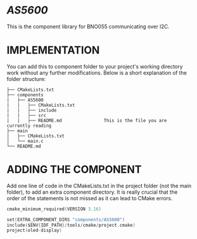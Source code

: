 # _AS5600_

This is the component library for BNO055 communicating over I2C.

# IMPLEMENTATION

You can add this to component folder to your project's working directory work without any further modifications. Below is a short explanation of the folder structure:

```
├── CMakeLists.txt
├── components
|   ├── AS5600
|   |   ├── CMakeLists.txt
|   |   ├── include
|   |   ├── src
|   |   ├── README.md                This is the file you are currently reading
├── main
│   ├── CMakeLists.txt
│   └── main.c
└── README.md
```

# ADDING THE COMPONENT

Add one line of code in the CMakeLists.txt in the project folder (not the main folder), to add an extra component directory. It is really crucial that the order of the statements is not missed as it can lead to CMake errors.

```C
cmake_minimum_required(VERSION 3.16)

set(EXTRA_COMPONENT_DIRS "components/AS5600")
include($ENV{IDF_PATH}/tools/cmake/project.cmake)
project(oled-display)
```
